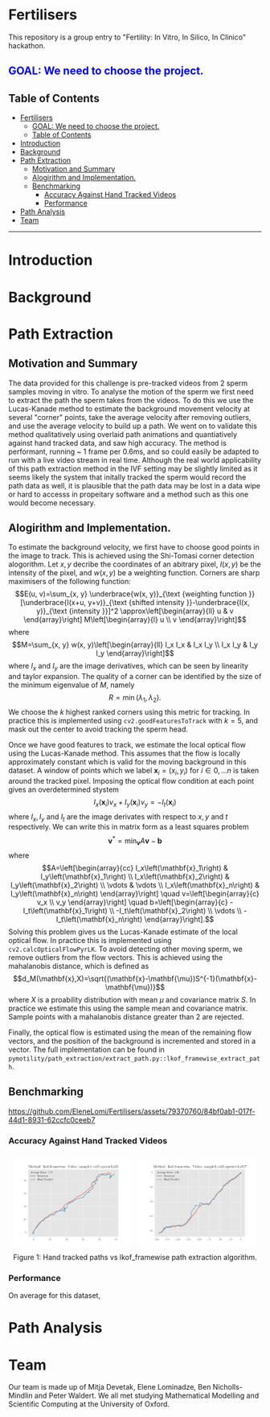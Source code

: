 # Fertilisers
This repository is a group entry to "Fertility: In Vitro, In Silico, In Clinico" hackathon.


## <span style="color:blue">GOAL: We need to choose the project.</span>

## Table of Contents

- [Fertilisers](#fertilisers)
  - [GOAL: We need to choose the project.](#goal-we-need-to-choose-the-project)
  - [Table of Contents](#table-of-contents)
- [Introduction](#introduction)
- [Background](#background)
- [Path Extraction](#path-extraction)
  - [Motivation and Summary](#motivation-and-summary)
  - [Alogirithm and Implementation.](#alogirithm-and-implementation)
  - [Benchmarking](#benchmarking)
    - [Accuracy Against Hand Tracked Videos](#accuracy-against-hand-tracked-videos)
    - [Performance](#performance)
- [Path Analysis](#path-analysis)
- [Team](#team)

---
# Introduction

# Background

# Path Extraction
## Motivation and Summary
The data provided for this challenge is pre-tracked videos from 2 sperm samples moving in vitro. To analyse the motion of the sperm we first need to extract the path the sperm takes from the videos. To do this we use the Lucas-Kanade method to estimate the background movement velocity at several "corner" points, take the average velocity after removing outliers, and use the average velocity to build up a path. We went on to validate this method qualitatively using overlaid path animations and quantiatively against hand tracked data, and saw high accuracy. The method is performant, running ~ 1 frame per 0.6ms, and so could easily be adapted to run with a live video stream in real time. Although the real world applicability of this path extraction method in the IVF setting may be slightly limited as it seems likely the system that initally tracked the sperm would record the path data as well, it is plausible that the path data may be lost in a data wipe or hard to accesss in propeitary software and a method such as this one would become necessary. 
## Alogirithm and Implementation.
To estimate the background velocity, we first have to choose good points in the image to track. This is achieved using the Shi-Tomasi corner detection alogorithm. Let $x,y$ decribe the coordinates of an abitrary pixel, $I(x,y)$ be the intensity of the pixel, and $w(x,y)$ be a weighting function. Corners are sharp maximisers of the following function: 
$$E(u, v)=\sum_{x, y} \underbrace{w(x, y)}_{\text {weighting function }}[\underbrace{I(x+u, y+v)}_{\text {shifted intensity }}-\underbrace{I(x, y)}_{\text {intensity }}]^2 \approx\left[\begin{array}{ll} u & v \end{array}\right] M\left[\begin{array}{l} u \\ v \end{array}\right]$$
where 
$$M=\sum_{x, y} w(x, y)\left[\begin{array}{ll} I_x I_x & I_x I_y \\ I_x I_y & I_y I_y \end{array}\right]$$
where $I_x$ and $I_y$ are the image derivatives, which can be seen by linearity and taylor expansion.
The quality of a corner can be identified by the size of the minimum eigenvalue of $M$, namely
$$R=\min(\lambda_1,\lambda_2).$$
We choose the $k$ highest ranked corners using this metric for tracking. In practice this is implemented using ```cv2.goodFeaturesToTrack``` with $k=5$, and mask out the center to avoid tracking the sperm head.


Once we have good features to track, we estimate the local optical flow using the Lucas-Kanade method. 
This assumes that the flow is locally approximately constant which is valid for the moving background
in this dataset. A window of points which we label $\mathbf{x}_i=(x_i,y_i)$ for $i \in 0,...n$ is taken around the tracked pixel. Imposing the optical flow condition at each point gives an overdetermined stystem
$$I_x(\mathbf{x}_i) v_x+I_y(\mathbf{x}_i) v_y = - I_t(\mathbf{x}_i)$$
where $I_x,I_y$ and $I_t$ are the image derivates with respect to $x,y$ and $t$ respectively. We can write this in matrix form as a least squares problem
$$\mathbf{v}^*=\min_{\mathbf{v}}A\mathbf{v}-\mathbf{b}$$
where 
$$A=\left[\begin{array}{cc} I_x\left(\mathbf{x}_1\right) & I_y\left(\mathbf{x}_1\right) \\ I_x\left(\mathbf{x}_2\right) & I_y\left(\mathbf{x}_2\right) \\ \vdots & \vdots \\ I_x\left(\mathbf{x}_n\right) & I_y\left(\mathbf{x}_n\right) \end{array}\right] \quad v=\left[\begin{array}{c} v_x \\ v_y \end{array}\right] \quad b=\left[\begin{array}{c} -I_t\left(\mathbf{x}_1\right) \\ -I_t\left(\mathbf{x}_2\right) \\ \vdots \\ -I_t\left(\mathbf{x}_n\right) \end{array}\right].$$
Solving this problem gives us the Lucas-Kanade estimate of the local optical flow. In practice this is implemented using ```cv2.calcOpticalFlowPyrLK```.
To avoid detecting other moving sperm, we remove outliers from the flow vectors. This is achieved using the mahalanobis distance, which is defined as 
$$d_M(\mathbf{x},X)=\sqrt{(\mathbf{x}-\mathbf{\mu})S^{-1}(\mathbf{x}-\mathbf{\mu})}$$
where $X$ is a proability distribution with mean $\mu$ and covariance matrix $S$. In practice we estimate this using the sample mean and covariance matrix. Sample points with a mahalanobis distance greater than 2
are rejected.

Finally, the optical flow is estimated using the mean of the remaining flow vectors, and the position of the background is incremented and stored in a vector.
The full implementation can be found in ```pymotility/path_extraction/extract_path.py::lkof_framewise_extract_path```.
## Benchmarking

https://github.com/EleneLomi/Fertilisers/assets/79370760/84bf0ab1-017f-44d1-8931-62ccfc0ceeb7


### Accuracy Against Hand Tracked Videos
<div>
<div style="display:flex">
  <div style="flex:50%; padding:10px;">
    <img src="media/handtracked_1.png" alt="Figure 1" width="400">
  </div>
  <div style="flex:50%; padding:10px;">
    <img src="media/handtracked_2.png" alt="Figure 2" width="400">
  </div>
</div>
<div style="text-align:center">Figure 1: Hand tracked paths vs lkof_framewise path extraction algorithm.</div>

### Performance
On average for this dataset, 
# Path Analysis

# Team
Our team is made up of Mitja Devetak, Elene Lominadze, Ben Nicholls-Mindlin and Peter Waldert. We all met studying Mathematical Modelling and Scientific Computing at the University of Oxford.
